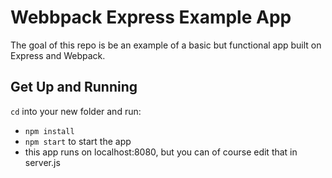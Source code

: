 # Webbpack Express Example App

The goal of this repo is be an example of a basic but functional app built on Express and Webpack.

## Get Up and Running


`cd` into your new folder and run:
- ```npm install```
- ```npm start``` to start the app
- this app runs on localhost:8080, but you can of course edit that in server.js
